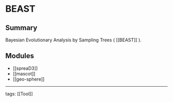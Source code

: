 # BEAST

## Summary

Bayesian Evolutionary Analysis by Sampling Trees ( [[BEAST]] ).

## Modules

- [[spreaD3]]
- [[mascot]]
- [[geo-sphere]]

---

tags: [[Tool]]